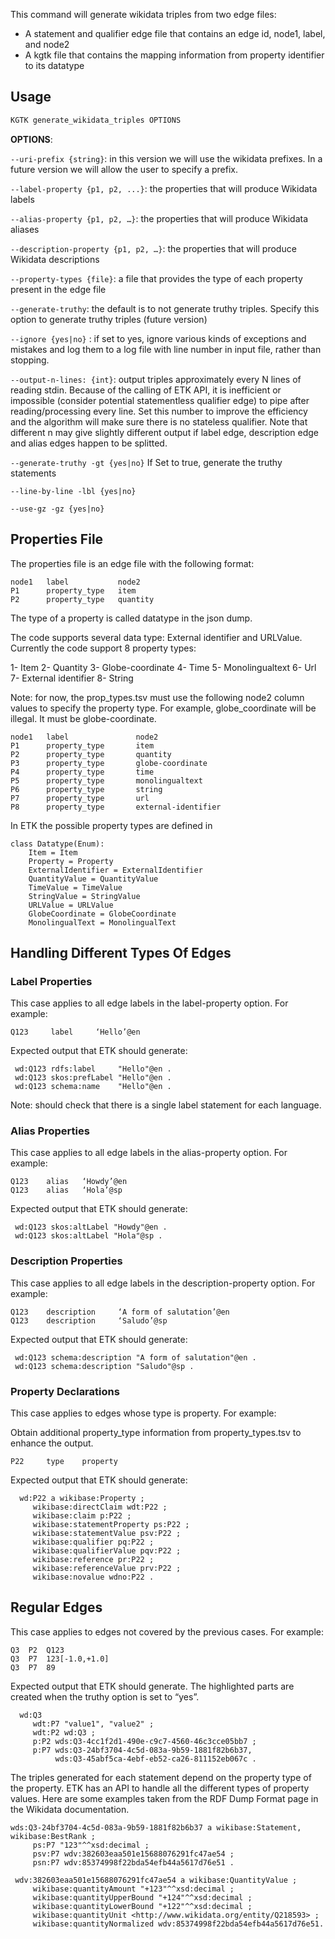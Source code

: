 This command will generate wikidata triples from two edge files:

- A statement and qualifier edge file that contains an edge id, node1, label, and node2
- A kgtk file that contains the mapping information from property identifier to its datatype

## Usage

```bash
KGTK generate_wikidata_triples OPTIONS
```
**OPTIONS**:

`--uri-prefix {string}`: in this version we will use the wikidata prefixes. In a future version we will allow the user to specify a prefix.

`--label-property {p1, p2, ...}`: the properties that will produce Wikidata labels

`--alias-property {p1, p2, …}`: the properties that will produce Wikidata aliases

`--description-property {p1, p2, …}`: the properties that will produce Wikidata descriptions

`--property-types {file}`: a file that provides the type of each property present in the edge file 

`--generate-truthy`: the default is to not generate truthy triples. Specify this option to generate truthy triples (future version)

`--ignore {yes|no}` :  if set to yes, ignore various kinds of exceptions and mistakes and log them to a log file with line number in input file, rather than stopping.

`--output-n-lines: {int}`: output triples approximately every N lines of reading stdin. Because of the calling of ETK API, it is inefficient or impossible (consider potential statementless qualifier edge) to pipe after reading/processing every line. Set this number to improve the efficiency and the algorithm will make sure there is no stateless qualifier. Note that different n may give slightly different output if label edge, description edge and alias edges happen to be splitted.  

`--generate-truthy -gt {yes|no}` If Set to true, generate the truthy statements

`--line-by-line -lbl {yes|no}`

`--use-gz -gz {yes|no}`


## Properties File
The properties file is an edge file with the following format:
```
node1   label           node2
P1      property_type   item
P2      property_type   quantity
```

The type of a property is called datatype in the json dump. 

The code supports several data type: External identifier and URLValue. Currently the code support 8 property types:

1- Item
2- Quantity
3- Globe-coordinate
4- Time
5- Monolingualtext
6- Url
7- External identifier
8- String

Note: for now, the prop_types.tsv must use the following node2 column values to specify the property type. For example, globe_coordinate will be illegal. It must be globe-coordinate.

```
node1   label               node2
P1      property_type       item
P2      property_type       quantity
P3      property_type       globe-coordinate
P4      property_type       time
P5      property_type       monolingualtext
P6      property_type       string
P7      property_type       url
P8      property_type       external-identifier
```

In ETK the possible property types are defined in 
```
class Datatype(Enum):
    Item = Item
    Property = Property
    ExternalIdentifier = ExternalIdentifier
    QuantityValue = QuantityValue
    TimeValue = TimeValue
    StringValue = StringValue
    URLValue = URLValue
    GlobeCoordinate = GlobeCoordinate
    MonolingualText = MonolingualText
```

## Handling Different Types Of Edges

### Label Properties
This case applies to all edge labels in the label-property option. For example:
```
Q123     label     ‘Hello’@en
```

Expected output that ETK should generate:
```
 wd:Q123 rdfs:label     "Hello"@en .
 wd:Q123 skos:prefLabel "Hello"@en .
 wd:Q123 schema:name    "Hello"@en .
```

Note: should check that there is a single label statement for each language.


### Alias Properties
This case applies to all edge labels in the alias-property option. For example:
```
Q123    alias   ‘Howdy’@en
Q123    alias   ‘Hola’@sp
```
Expected output that ETK should generate:

```
 wd:Q123 skos:altLabel "Howdy"@en .
 wd:Q123 skos:altLabel "Hola"@sp .
```

### Description Properties
This case applies to all edge labels in the description-property option. For example:

```
Q123    description     ‘A form of salutation’@en
Q123    description     ‘Saludo’@sp
```

Expected output that ETK should generate:

```
 wd:Q123 schema:description "A form of salutation"@en .
 wd:Q123 schema:description "Saludo"@sp .
```

### Property Declarations
This case applies to edges whose type is property. For example:

Obtain additional property_type information from property_types.tsv to enhance the output.
```
P22     type    property
```

Expected output that ETK should generate:

```
  wd:P22 a wikibase:Property ;
     wikibase:directClaim wdt:P22 ;
     wikibase:claim p:P22 ;
     wikibase:statementProperty ps:P22 ;
     wikibase:statementValue psv:P22 ;
     wikibase:qualifier pq:P22 ;
     wikibase:qualifierValue pqv:P22 ;
     wikibase:reference pr:P22 ;
     wikibase:referenceValue prv:P22 ;
     wikibase:novalue wdno:P22 .
```

## Regular Edges
This case applies to edges not covered by the previous cases. For example:
```
Q3  P2  Q123
Q3  P7  123[-1.0,+1.0]
Q3  P7  89
```

Expected output that ETK should generate. The highlighted parts are created when the truthy option is set to “yes”.
```
  wd:Q3 
     wdt:P7 "value1", "value2" ;
     wdt:P2 wd:Q3 ;
     p:P2 wds:Q3-4cc1f2d1-490e-c9c7-4560-46c3cce05bb7 ;
     p:P7 wds:Q3-24bf3704-4c5d-083a-9b59-1881f82b6b37,
          wds:Q3-45abf5ca-4ebf-eb52-ca26-811152eb067c .
```

The triples generated for each statement depend on the property type of the property. ETK has an API to handle all the different types of property values. Here are some examples taken from the RDF Dump Format page in the Wikidata documentation.

```
wds:Q3-24bf3704-4c5d-083a-9b59-1881f82b6b37 a wikibase:Statement, wikibase:BestRank ;
     ps:P7 "123"^^xsd:decimal ;
     psv:P7 wdv:382603eaa501e15688076291fc47ae54 ;
     psn:P7 wdv:85374998f22bda54efb44a5617d76e51 .

 wdv:382603eaa501e15688076291fc47ae54 a wikibase:QuantityValue ;
     wikibase:quantityAmount "+123"^^xsd:decimal ;
     wikibase:quantityUpperBound "+124"^^xsd:decimal ;
     wikibase:quantityLowerBound "+122"^^xsd:decimal ;
     wikibase:quantityUnit <http://www.wikidata.org/entity/Q218593> ;
     wikibase:quantityNormalized wdv:85374998f22bda54efb44a5617d76e51.
```







